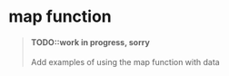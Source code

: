 # map function

> #### TODO::work in progress, sorry
> Add examples of using the map function with data
